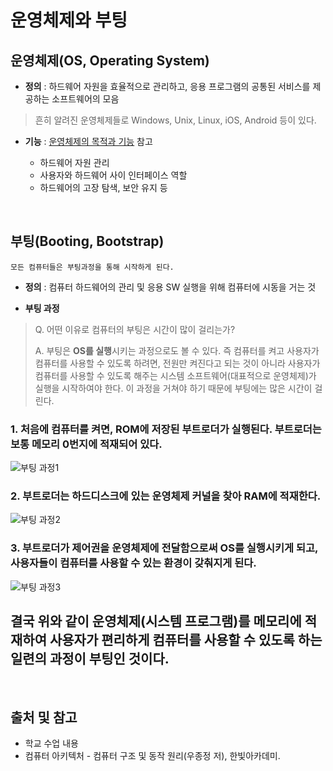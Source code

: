 # 운영체제와 부팅

## 운영체제(OS, Operating System)

* **정의** : 하드웨어 자원을 효율적으로 관리하고, 응용 프로그램의 공통된 서비스를 제공하는 소프트웨어의 모음

> 흔히 알려진 운영체제들로 Windows, Unix, Linux, iOS, Android 등이 있다.

* **기능** 
  : [운영체제의 목적과 기능](https://github.com/kmkim2689/CS/blob/main/OS/009.%20%EC%9A%B4%EC%98%81%EC%B2%B4%EC%A0%9C%EC%9D%98%20%EB%AA%A9%EC%A0%81%EA%B3%BC%20%EA%B8%B0%EB%8A%A5.md) 참고
  
  - 하드웨어 자원 관리
  - 사용자와 하드웨어 사이 인터페이스 역할
  - 하드웨어의 고장 탐색, 보안 유지 등

<br/>

## 부팅(Booting, Bootstrap)

    모든 컴퓨터들은 부팅과정을 통해 시작하게 된다.

* **정의** : 컴퓨터 하드웨어의 관리 및 응용 SW 실행을 위해 컴퓨터에 시동을 거는 것

* **부팅 과정**

> Q. 어떤 이유로 컴퓨터의 부팅은 시간이 많이 걸리는가?
>
> A. 부팅은 **OS를 실행**시키는 과정으로도 볼 수 있다. 즉 컴퓨터를 켜고 사용자가 컴퓨터를 사용할 수 있도록 하려면, 전원만 켜진다고 되는 것이 아니라 사용자가 컴퓨터를 사용할 수 있도록 해주는 시스템 소프트웨어(대표적으로 운영체제)가 실행을 시작하여야 한다. 이 과정을 거쳐야 하기 때문에 부팅에는 많은 시간이 걸린다.


### 1. 처음에 컴퓨터를 켜면, ROM에 저장된 부트로더가 실행된다. 부트로더는 보통 메모리 0번지에 적재되어 있다. 
![부팅 과정1](https://user-images.githubusercontent.com/101035437/188526042-c6982cb7-76f9-414f-a935-c586edc0541f.png)

### 2. 부트로더는 하드디스크에 있는 운영체제 커널을 찾아 RAM에 적재한다.
![부팅 과정2](https://user-images.githubusercontent.com/101035437/188526043-b947a2b6-0a7d-4fdd-94fd-995d9d09312e.png)

### 3. 부트로더가 제어권을 운영체제에 전달함으로써 OS를 실행시키게 되고, 사용자들이 컴퓨터를 사용할 수 있는 환경이 갖춰지게 된다.
![부팅 과정3](https://user-images.githubusercontent.com/101035437/188526047-028e549d-571d-43d3-9cff-0407c09fbca7.png)

## 결국 위와 같이 운영체제(시스템 프로그램)를 메모리에 적재하여 사용자가 편리하게 컴퓨터를 사용할 수 있도록 하는 일련의 과정이 부팅인 것이다.

<br/>

## 출처 및 참고

* 학교 수업 내용
* 컴퓨터 아키텍처 - 컴퓨터 구조 및 동작 원리(우종정 저), 한빛아카데미.
